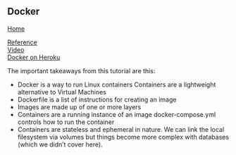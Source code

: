 ## Docker
[Home](../README.md) 

[Reference](https://wsvincent.com/beginners-guide-to-docker/)  
[Video](https://diveintodocker.com/ref-dfp)  
[Docker on Heroku](https://devcenter.heroku.com/articles/build-docker-images-heroku-yml)  


The important takeaways from this tutorial are this:

* Docker is a way to run Linux containers
Containers are a lightweight alternative to Virtual Machines  
* Dockerfile is a list of instructions for creating an image  
* Images are made up of one or more layers  
* Containers are a running instance of an image
docker-compose.yml controls how to run the container  
* Containers are stateless and ephemeral in nature. We can link the local filesystem via volumes but things become more complex with databases (which we didn’t cover here).  